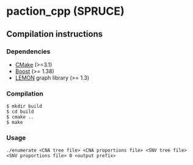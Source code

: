 # paction_cpp (SPRUCE)

## Compilation instructions

### Dependencies

* [CMake](http://www.cmake.org/) (>=3.1)
* [Boost](http://www.boost.org) (>= 1.38)
* [LEMON](http://lemon.cs.elte.hu/trac/lemon) graph library (>= 1.3)

### Compilation

    $ mkdir build
    $ cd build
    $ cmake ..
    $ make

### Usage

```
./enumerate <CNA tree file> <CNA proportions file> <SNV tree file> <SNV proportions file> 0 <output prefix>
```
